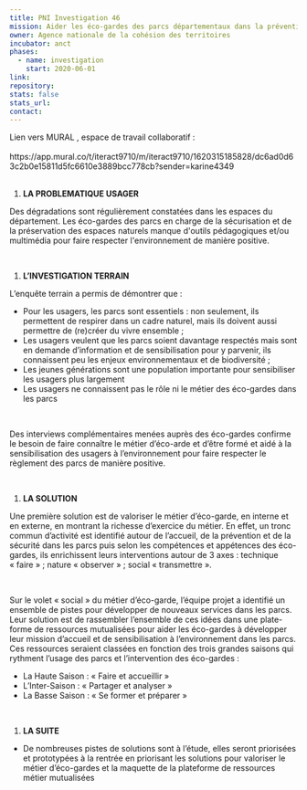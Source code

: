 ```yaml
---
title: PNI Investigation 46
mission: Aider les éco-gardes des parcs départementaux dans la prévention, outils pédagogiques et multimédia pour le respect de l'environnement
owner: Agence nationale de la cohésion des territoires
incubator: anct
phases:
  - name: investigation
    start: 2020-06-01
link: 
repository: 
stats: false
stats_url: 
contact:
---
```

<div class="gmail_default">
<div class="gmail_default">Lien vers MURAL , espace de travail collaboratif :</div>
<div class="gmail_default"> </div>
<div class="gmail_default">https://app.mural.co/t/iteract9710/m/iteract9710/1620315185828/dc6ad0d63c2b0e15811d5fc6610e3889bcc778cb?sender=karine4349</div>
<div class="gmail_default"> </div>
<div class="gmail_default">
<ol class="ol1">
<li class="li1"><strong>LA PROBLEMATIQUE USAGER</strong></li>
</ol>
<p class="p2">Des dégradations sont régulièrement constatées dans les espaces du département. Les éco-gardes des parcs en charge de la sécurisation et de la préservation des espaces naturels manque d'outils pédagogiques et/ou multimédia pour faire respecter l'environnement de manière positive.</p>
<p class="p3"> </p>
<ol class="ol1">
<li class="li1"><strong>L’INVESTIGATION TERRAIN </strong></li>
</ol>
<p class="p2">L’enquête terrain a permis de démontrer que :</p>
<ul class="ul1">
<li class="li2">Pour les usagers, les parcs sont essentiels : non seulement, ils permettent de respirer dans un cadre naturel, mais ils doivent aussi permettre de (re)créer du vivre ensemble ;</li>
<li class="li2">Les usagers veulent que les parcs soient davantage respectés mais sont en demande d’information et de sensibilisation pour y parvenir, ils connaissent peu les enjeux environnementaux et de biodiversité ;</li>
<li class="li2">Les jeunes générations sont une population importante pour sensibiliser les usagers plus largement</li>
<li class="li2">Les usagers ne connaissent pas le rôle ni le métier des éco-gardes dans les parcs</li>
</ul>
<p class="p4"> </p>
<p class="p2">Des interviews complémentaires menées auprès des éco-gardes confirme le besoin de faire connaître le métier d’éco-arde et d’être formé et aidé à la sensibilisation des usagers à l’environnement pour faire respecter le règlement des parcs de manière positive.</p>
<p class="p4"> </p>
<ol class="ol1">
<li class="li1"><strong>LA SOLUTION </strong></li>
</ol>
<p class="p2">Une première solution est de valoriser le métier d’éco-garde, en interne et en externe, en montrant la richesse d’exercice du métier. En effet, un tronc commun d’activité est identifié autour de l’accueil, de la prévention et de la sécurité dans les parcs puis selon les compétences et appétences des éco-gardes, ils enrichissent leurs interventions autour de 3 axes : technique « faire » ; nature « observer » ; social « transmettre ».</p>
<p class="p4"> </p>
<p class="p2">Sur le volet « social » du métier d’éco-garde, l’équipe projet a identifié un ensemble de pistes pour développer de nouveaux services dans les parcs. Leur solution est de rassembler l’ensemble de ces idées dans une plate-forme de ressources mutualisées pour aider les éco-gardes à développer leur mission d’accueil et de sensibilisation à l’environnement dans les parcs. Ces ressources seraient classées en fonction des trois grandes saisons qui rythment l’usage des parcs et l’intervention des éco-gardes :</p>
<ul class="ul1">
<li class="li2">La Haute Saison : « Faire et accueillir »</li>
<li class="li2">L’Inter-Saison : « Partager et analyser »</li>
<li class="li2">La Basse Saison : « Se former et préparer »</li>
</ul>
<p class="p4"> </p>
<ol class="ol1">
<li class="li1"><strong>LA SUITE</strong></li>
</ol>
<ul class="ul1">
<li class="li2">De nombreuses pistes de solutions sont à l’étude, elles seront priorisées et prototypées à la rentrée en priorisant les solutions pour valoriser le métier d’éco-gardes et la maquette de la plateforme de ressources métier mutualisées</li>
</ul>
<p> </p>
</div>
</div>
<div class="gmail_default"> </div>

